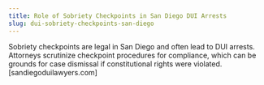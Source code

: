 ```yaml
---
title: Role of Sobriety Checkpoints in San Diego DUI Arrests
slug: dui-sobriety-checkpoints-san-diego
---
```


Sobriety checkpoints are legal in San Diego and often lead to DUI arrests. Attorneys scrutinize checkpoint procedures for compliance, which can be grounds for case dismissal if constitutional rights were violated.[sandiegoduilawyers.com]